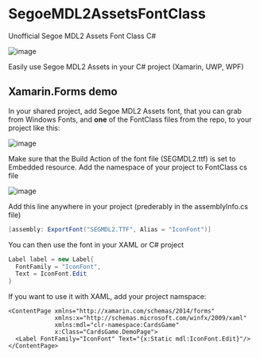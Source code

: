 # SegoeMDL2AssetsFontClass
Unofficial Segoe MDL2 Assets Font Class C#

![image](https://user-images.githubusercontent.com/20809230/116704894-d740d800-a9c3-11eb-9416-798a9d7d0e23.png)

Easily use Segoe MDL2 Assets in your C# project (Xamarin, UWP, WPF)
## Xamarin.Forms demo
In your shared project, add Segoe MDL2 Assets font, that you can grab from Windows Fonts, and **one** of the FontClass files from the repo, to your project like this:

![image](https://user-images.githubusercontent.com/20809230/116705403-66e68680-a9c4-11eb-9b5b-c206c6319d67.png)

Make sure that the Build Action of the font file (SEGMDL2.ttf) is set to Embedded resource.
Add the namespace of your project to FontClass cs file

![image](https://user-images.githubusercontent.com/20809230/116710284-7916f380-a9c9-11eb-991a-3fdff319084c.png)


Add this line anywhere in your project (prederably in the assemblyInfo.cs file)
```C#
[assembly: ExportFont("SEGMDL2.TTF", Alias = "IconFont")]
```
You can then use the font in your XAML or C# project
```C#
Label label = new Label{
  FontFamily = "IconFont",
  Text = IconFont.Edit
}
```


If you want to use it with XAML, add your project namspace:

```XAML
<ContentPage xmlns="http://xamarin.com/schemas/2014/forms"
             xmlns:x="http://schemas.microsoft.com/winfx/2009/xaml"
             xmlns:mdl="clr-namespace:CardsGame"
             x:Class="CardsGame.DemoPage">
  <Label FontFamily="IconFont" Text="{x:Static mdl:IconFont.Edit}"/>
</ContentPage>
```
